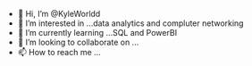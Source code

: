- 👋 Hi, I’m @KyleWorldd
- 👀 I’m interested in ...data analytics and compluter networking
- 🌱 I’m currently learning ...SQL and PowerBI
- 💞️ I’m looking to collaborate on ...
- 📫 How to reach me ...

<!---
Kw2x/Kw2x is a ✨ special ✨ repository because its `README.md` (this file) appears on your GitHub profile.
You can click the Preview link to take a look at your changes.
--->
